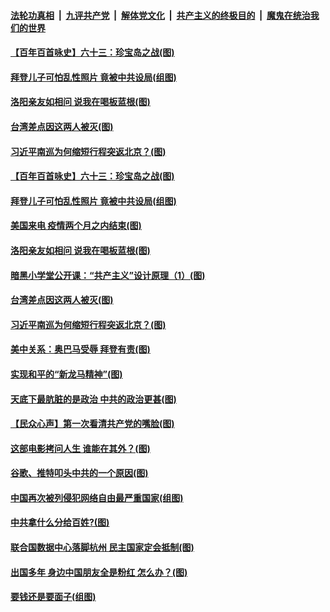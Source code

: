 ####  [法轮功真相](../../../../basic/blob/master/README.md?t=10200602) &nbsp;|&nbsp; [九评共产党](../../../../9ping.md/blob/master/README.md?t=10200602) &nbsp;|&nbsp; [解体党文化](../../../../jtdwh.md/blob/master/README.md?t=10200602)  &nbsp;|&nbsp; [共产主义的终极目的](../../../../gczydzjmd.md/blob/master/README.md?t=10200602) &nbsp;|&nbsp; [魔鬼在统治我们的世界](../../../../mgztzwmdsj.md/blob/master/README.md?t=10200602) 

#### [【百年百首咏史】六十三：珍宝岛之战(图)](../pages/p4/949761.md?t=10200602) 

#### [拜登儿子可怕乱性照片 竟被中共设局(组图)](../pages/p4/949631.md?t=10200602) 

#### [洛阳亲友如相问 说我在喝板蓝根(图)](../pages/p4/949653.md?t=10200602) 

#### [台湾差点因这两人被灭(图)](../pages/p4/949582.md?t=10200602) 


#### [习近平南巡为何缩短行程突返北京？(图)](../pages/p4/949598.md?t=10200602) 

#### [【百年百首咏史】六十三：珍宝岛之战(图)](../pages/p4/949761.md?t=10200602) 

#### [拜登儿子可怕乱性照片 竟被中共设局(组图)](../pages/p4/949631.md?t=10200602) 

#### [美国来电 疫情两个月之内结束(图)](../pages/p4/949656.md?t=10200602) 

#### [洛阳亲友如相问 说我在喝板蓝根(图)](../pages/p4/949653.md?t=10200602) 

#### [暗黑小学堂公开课：“共产主义”设计原理（1）(图)](../pages/p4/949650.md?t=10200602) 

#### [台湾差点因这两人被灭(图)](../pages/p4/949582.md?t=10200602) 


#### [习近平南巡为何缩短行程突返北京？(图)](../pages/p4/949598.md?t=10200602) 

#### [美中关系：奥巴马受辱 拜登有责(图)](../pages/p4/949581.md?t=10200602) 

#### [实现和平的“新龙马精神”(图)](../pages/p4/949587.md?t=10200602) 

#### [天底下最肮脏的是政治 中共的政治更甚(图)](../pages/p4/949579.md?t=10200602) 

#### [【民众心声】第一次看清共产党的嘴脸(图)](../pages/p4/949084.md?t=10200602) 

#### [这部电影拷问人生 谁能在其外？(图)](../pages/p4/949592.md?t=10200602) 

#### [谷歌、推特叩头中共的一个原因(图)](../pages/p4/949586.md?t=10200602) 

#### [中国再次被列侵犯网络自由最严重国家(组图)](../pages/p4/949480.md?t=10200602) 


#### [中共拿什么分给百姓?(图)](../pages/p4/949497.md?t=10200602) 

#### [联合国数据中心落脚杭州 民主国家定会抵制(图)](../pages/p4/949503.md?t=10200602) 

#### [出国多年 身边中国朋友全是粉红 怎么办？(图)](../pages/p4/949487.md?t=10200602) 

#### [要钱还是要面子(组图)](../pages/p4/949483.md?t=10200602) 

